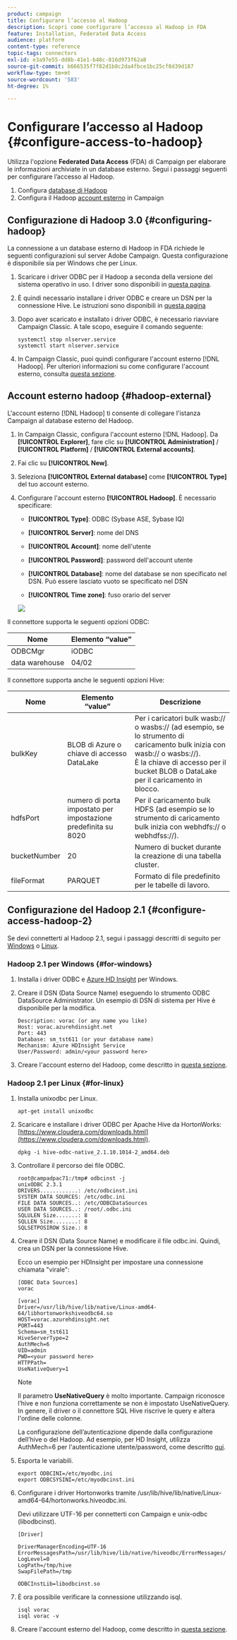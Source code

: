 ```yaml
---
product: campaign
title: Configurare l’accesso al Hadoop
description: Scopri come configurare l’accesso al Hadoop in FDA
feature: Installation, Federated Data Access
audience: platform
content-type: reference
topic-tags: connectors
exl-id: e3a97e55-dd8b-41e1-b48c-816d973f62a8
source-git-commit: b666535f7f82d1b8c2da4fbce1bc25cf8d39d187
workflow-type: tm+mt
source-wordcount: '583'
ht-degree: 1%

---
```


# Configurare l’accesso al Hadoop {#configure-access-to-hadoop}



Utilizza l&#39;opzione **Federated Data Access** (FDA) di Campaign per elaborare le informazioni archiviate in un database esterno. Segui i passaggi seguenti per configurare l’accesso al Hadoop.

1. Configura [database di Hadoop](#configuring-hadoop)
1. Configura il Hadoop [account esterno](#hadoop-external) in Campaign

## Configurazione di Hadoop 3.0 {#configuring-hadoop}

La connessione a un database esterno di Hadoop in FDA richiede le seguenti configurazioni sul server Adobe Campaign. Questa configurazione è disponibile sia per Windows che per Linux.

1. Scaricare i driver ODBC per il Hadoop a seconda della versione del sistema operativo in uso. I driver sono disponibili in [questa pagina](https://www.cloudera.com/downloads.html).

1. È quindi necessario installare i driver ODBC e creare un DSN per la connessione Hive. Le istruzioni sono disponibili in [questa pagina](https://docs.cloudera.com/documentation/other/connectors/hive-odbc/2-6-5/Cloudera-ODBC-Driver-for-Apache-Hive-Install-Guide.pdf)

1. Dopo aver scaricato e installato i driver ODBC, è necessario riavviare Campaign Classic. A tale scopo, eseguire il comando seguente:

   ```
   systemctl stop nlserver.service
   systemctl start nlserver.service
   ```

1. In Campaign Classic, puoi quindi configurare l&#39;account esterno [!DNL Hadoop]. Per ulteriori informazioni su come configurare l&#39;account esterno, consulta [questa sezione](#hadoop-external).

## Account esterno hadoop {#hadoop-external}

L&#39;account esterno [!DNL Hadoop] ti consente di collegare l&#39;istanza Campaign al database esterno del Hadoop.

1. In Campaign Classic, configura l&#39;account esterno [!DNL Hadoop]. Da **[!UICONTROL Explorer]**, fare clic su **[!UICONTROL Administration]** / **[!UICONTROL Platform]** / **[!UICONTROL External accounts]**.

1. Fai clic su **[!UICONTROL New]**.

1. Seleziona **[!UICONTROL External database]** come **[!UICONTROL Type]** del tuo account esterno.

1. Configurare l&#39;account esterno **[!UICONTROL Hadoop]**. È necessario specificare:

   * **[!UICONTROL Type]**: ODBC (Sybase ASE, Sybase IQ)

   * **[!UICONTROL Server]**: nome del DNS

   * **[!UICONTROL Account]**: nome dell&#39;utente

   * **[!UICONTROL Password]**: password dell&#39;account utente

   * **[!UICONTROL Database]**: nome del database se non specificato nel DSN. Può essere lasciato vuoto se specificato nel DSN

   * **[!UICONTROL Time zone]**: fuso orario del server

   ![](assets/hadoop3.png)

Il connettore supporta le seguenti opzioni ODBC:

| Nome | Elemento “value” |
|---|---|
| ODBCMgr | iODBC |
| data warehouse | 04/02 |

Il connettore supporta anche le seguenti opzioni Hive:

| Nome | Elemento “value” | Descrizione |
|---|---|---|
| bulkKey | BLOB di Azure o chiave di accesso DataLake | Per i caricatori bulk wasb:// o wasbs:// (ad esempio, se lo strumento di caricamento bulk inizia con wasb:// o wasbs://). <br>È la chiave di accesso per il bucket BLOB o DataLake per il caricamento in blocco. |
| hdfsPort | numero di porta <br> impostato per impostazione predefinita su 8020 | Per il caricamento bulk HDFS (ad esempio se lo strumento di caricamento bulk inizia con webhdfs:// o webhdfss://). |
| bucketNumber | 20 | Numero di bucket durante la creazione di una tabella cluster. |
| fileFormat | PARQUET | Formato di file predefinito per le tabelle di lavoro. |


## Configurazione del Hadoop 2.1 {#configure-access-hadoop-2}

Se devi connetterti al Hadoop 2.1, segui i passaggi descritti di seguito per [Windows](#for-windows) o [Linux](#for-linux).

### Hadoop 2.1 per Windows {#for-windows}

1. Installa i driver ODBC e [Azure HD Insight](https://www.microsoft.com/en-us/download/details.aspx?id=40886) per Windows.
1. Creare il DSN (Data Source Name) eseguendo lo strumento ODBC DataSource Administrator. Un esempio di DSN di sistema per Hive è disponibile per la modifica.

   ```
   Description: vorac (or any name you like)
   Host: vorac.azurehdinsight.net
   Port: 443
   Database: sm_tst611 (or your database name)
   Mechanism: Azure HDInsight Service
   User/Password: admin/<your password here>
   ```

1. Creare l&#39;account esterno del Hadoop, come descritto in [questa sezione](#hadoop-external).

### Hadoop 2.1 per Linux {#for-linux}

1. Installa unixodbc per Linux.

   ```
   apt-get install unixodbc
   ```

1. Scaricare e installare i driver ODBC per Apache Hive da HortonWorks: [https://www.cloudera.com/downloads.html](https://www.cloudera.com/downloads.html).

   ```
   dpkg -i hive-odbc-native_2.1.10.1014-2_amd64.deb
   ```

1. Controllare il percorso dei file ODBC.

   ```
   root@campadpac71:/tmp# odbcinst -j
   unixODBC 2.3.1
   DRIVERS............: /etc/odbcinst.ini
   SYSTEM DATA SOURCES: /etc/odbc.ini
   FILE DATA SOURCES..: /etc/ODBCDataSources
   USER DATA SOURCES..: /root/.odbc.ini
   SQLULEN Size.......: 8
   SQLLEN Size........: 8
   SQLSETPOSIROW Size.: 8
   ```

1. Creare il DSN (Data Source Name) e modificare il file odbc.ini. Quindi, crea un DSN per la connessione Hive.

   Ecco un esempio per HDInsight per impostare una connessione chiamata &quot;virale&quot;:

   ```
   [ODBC Data Sources]
   vorac 
   
   [vorac]
   Driver=/usr/lib/hive/lib/native/Linux-amd64-64/libhortonworkshiveodbc64.so
   HOST=vorac.azurehdinsight.net
   PORT=443
   Schema=sm_tst611
   HiveServerType=2
   AuthMech=6
   UID=admin
   PWD=<your password here>
   HTTPPath=
   UseNativeQuery=1
   ```

   >[!NOTE]
   >
   >Il parametro **UseNativeQuery** è molto importante. Campaign riconosce l’hive e non funziona correttamente se non è impostato UseNativeQuery. In genere, il driver o il connettore SQL Hive riscrive le query e altera l&#39;ordine delle colonne.

   La configurazione dell’autenticazione dipende dalla configurazione dell’hive o del Hadoop. Ad esempio, per HD Insight, utilizza AuthMech=6 per l&#39;autenticazione utente/password, come descritto [qui](https://www.simba.com/products/Spark/doc/ODBC_InstallGuide/unix/content/odbc/hi/configuring/authenticating/azuresvc.htm).

1. Esporta le variabili.

   ```
   export ODBCINI=/etc/myodbc.ini
   export ODBCSYSINI=/etc/myodbcinst.ini
   ```

1. Configurare i driver Hortonworks tramite /usr/lib/hive/lib/native/Linux-amd64-64/hortonworks.hiveodbc.ini.

   Devi utilizzare UTF-16 per connetterti con Campaign e unix-odbc (libodbcinst).

   ```
   [Driver]
   
   DriverManagerEncoding=UTF-16
   ErrorMessagesPath=/usr/lib/hive/lib/native/hiveodbc/ErrorMessages/
   LogLevel=0
   LogPath=/tmp/hive
   SwapFilePath=/tmp
   
   ODBCInstLib=libodbcinst.so
   ```

1. È ora possibile verificare la connessione utilizzando isql.

   ```
   isql vorac
   isql vorac -v
   ```

1. Creare l&#39;account esterno del Hadoop, come descritto in [questa sezione](#hadoop-external).

